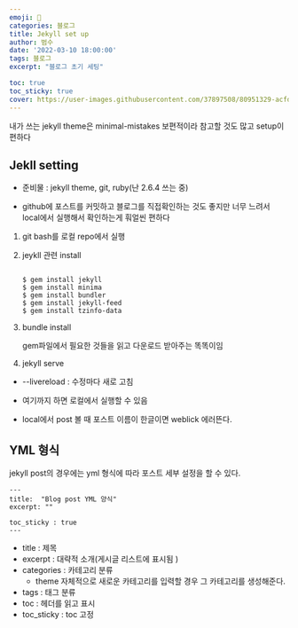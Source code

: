 ```yaml
---
emoji: 🏃
categories: 블로그
title: Jekyll set up 
author: 범수
date: '2022-03-10 18:00:00'
tags: 블로그
excerpt: "블로그 초기 세팅"

toc: true
toc_sticky: true
cover: https://user-images.githubusercontent.com/37897508/80951329-acfd1e80-8e32-11ea-9590-88a98c185688.png
---
```


내가 쓰는 jekyll theme은 minimal-mistakes 보편적이라 참고할 것도 많고 setup이 편하다

## Jekll setting

- 준비물 : jekyll theme, git, ruby(난 2.6.4 쓰는 중)

* github에 포스트를 커밋하고 블로그를 직접확인하는 것도 좋지만 너무 느려서 local에서 실행해서 확인하는게 훠얼씬 편하다

1. git bash를 로컬 repo에서 실행
2. jeykll 관련 install

   ```

   $ gem install jekyll
   $ gem install minima
   $ gem install bundler
   $ gem install jekyll-feed
   $ gem install tzinfo-data
   ```

3. bundle install

   gem파일에서 필요한 것들을 읽고 다운로드 받아주는 똑똑이임

4. jekyll serve

- --livereload : 수정마다 새로 고침
- 여기까지 하면 로컬에서 실행할 수 있음

- local에서 post 볼 때 포스트 이름이 한글이면 weblick 에러뜬다.

## YML 형식

jekyll post의 경우에는 yml 형식에 따라 포스트 세부 설정을 할 수 있다.

```
---
title:  "Blog post YML 양식"
excerpt: ""

toc_sticky : true
---
```

- title : 제목
- excerpt : 대략적 소개(게시글 리스트에 표시됨 )
- categories : 카테고리 분류
  - theme 자체적으로 새로운 카테고리를 입력할 경우 그 카테고리를 생성해준다.
- tags : 태그 분류
- toc : 헤더를 읽고 표시
- toc_sticky : toc 고정
